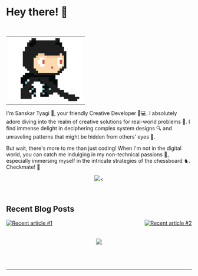  

# Hey there! 🌟
<br/>

   <table align="center">
  <tr align="center">
    <td> <img src="https://github.com/Sanskar-tyagi/Sanskar-tyagi/blob/main/github.gif" width=200> 
    <br> </td>
  </tr>
</table>
 

</p>
  <p align="start">
I'm Sanskar Tyagi 👋, your friendly Creative Developer 🎨💻. I absolutely adore diving into the realm of creative solutions for real-world problems 🚀. I find immense delight in deciphering complex system designs 🔍 and unraveling patterns that might be hidden from others' eyes 🤯.

But wait, there's more to me than just coding! When I'm not in the digital world, you can catch me indulging in my non-technical passions 🎨, especially immersing myself in the intricate strategies of the chessboard ♞. Checkmate! 🏁</p>
</div>  
      <p align="center"> 
<img src="https://github-readme-stats.vercel.app/api/top-langs/?username=Sanskar-tyagi&&theme=dark&layout=compact" ><
  <br>

</p>


<br/>  
 


## Recent Blog Posts  
<div style="display: flex; justify-content: space-between;">
  <a href="https://medium.com/@sanskarbhartityagi/the-idea-of-inheritance-in-js-ca99a603c836">
    <img src="https://github-readme-medium-recent-article.vercel.app/medium/@sanskarbhartityagi/0" alt="Recent article #1">
  </a>

  <a href="https://medium.com/@sanskarbhartityagi/unlocking-the-power-of-closures-a-journey-into-javascripts-hidden-gems-94dabb149362">
    <img src="https://github-readme-medium-recent-article.vercel.app/medium/@sanskarbhartityagi/1" alt="Recent article #2">
  </a>
</div>

<br>

 
<br/>  

<div align="center"><img src="https://spotify-github-profile.vercel.app/api/view?uid=31kyc3tgh7exen3ut7ncifviwg3a&cover_image=true&theme=default&show_offline=false&background_color=121212&interchange=false&bar_color=53b14f&bar_color_cover=false" /></div>  

<br/>  

  

<br/>  


<br />

---- 

